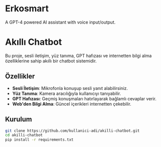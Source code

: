 # Erkosmart
A GPT-4 powered AI assistant with voice input/output.
# Akıllı Chatbot

Bu proje, sesli iletişim, yüz tanıma, GPT hafızası ve internetten bilgi alma özelliklerine sahip akıllı bir chatbot sistemidir.

## Özellikler
- **Sesli İletişim**: Mikrofonla konuşup sesli yanıt alabilirsiniz.
- **Yüz Tanıma**: Kamera aracılığıyla kullanıcıyı tanıyabilir.
- **GPT Hafızası**: Geçmiş konuşmaları hatırlayarak bağlamlı cevaplar verir.
- **Web'den Bilgi Alma**: Güncel içerikleri internetten çekebilir.

## Kurulum
```bash
git clone https://github.com/kullanici-adi/akilli-chatbot.git
cd akilli-chatbot
pip install -r requirements.txt